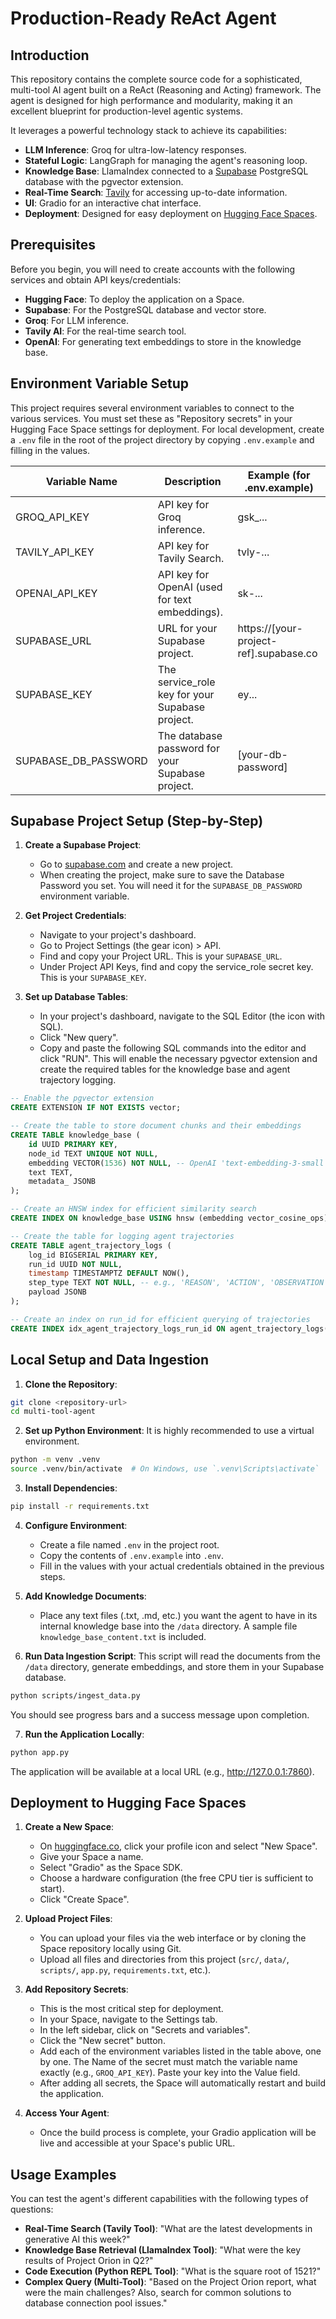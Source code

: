 # Production-Ready ReAct Agent

## Introduction

This repository contains the complete source code for a sophisticated, multi-tool AI agent built on a ReAct (Reasoning and Acting) framework. The agent is designed for high performance and modularity, making it an excellent blueprint for production-level agentic systems.

It leverages a powerful technology stack to achieve its capabilities:
- **LLM Inference**: Groq for ultra-low-latency responses.
- **Stateful Logic**: LangGraph for managing the agent's reasoning loop.
- **Knowledge Base**: LlamaIndex connected to a [Supabase](https://supabase.com/) PostgreSQL database with the pgvector extension.
- **Real-Time Search**: [Tavily](https://tavily.com/) for accessing up-to-date information.
- **UI**: Gradio for an interactive chat interface.
- **Deployment**: Designed for easy deployment on [Hugging Face Spaces](https://huggingface.co/spaces).

## Prerequisites

Before you begin, you will need to create accounts with the following services and obtain API keys/credentials:
- **Hugging Face**: To deploy the application on a Space.
- **Supabase**: For the PostgreSQL database and vector store.
- **Groq**: For LLM inference.
- **Tavily AI**: For the real-time search tool.
- **OpenAI**: For generating text embeddings to store in the knowledge base.

## Environment Variable Setup

This project requires several environment variables to connect to the various services. You must set these as "Repository secrets" in your Hugging Face Space settings for deployment. For local development, create a `.env` file in the root of the project directory by copying `.env.example` and filling in the values.

| Variable Name | Description | Example (for .env.example) |
|---------------|-------------|---------------------------|
| GROQ_API_KEY | API key for Groq inference. | gsk_... |
| TAVILY_API_KEY | API key for Tavily Search. | tvly-... |
| OPENAI_API_KEY | API key for OpenAI (used for text embeddings). | sk-... |
| SUPABASE_URL | URL for your Supabase project. | https://[your-project-ref].supabase.co |
| SUPABASE_KEY | The service_role key for your Supabase project. | ey... |
| SUPABASE_DB_PASSWORD | The database password for your Supabase project. | [your-db-password] |

## Supabase Project Setup (Step-by-Step)

1. **Create a Supabase Project**:
   - Go to [supabase.com](https://supabase.com) and create a new project.
   - When creating the project, make sure to save the Database Password you set. You will need it for the `SUPABASE_DB_PASSWORD` environment variable.

2. **Get Project Credentials**:
   - Navigate to your project's dashboard.
   - Go to Project Settings (the gear icon) > API.
   - Find and copy your Project URL. This is your `SUPABASE_URL`.
   - Under Project API Keys, find and copy the service_role secret key. This is your `SUPABASE_KEY`.

3. **Set up Database Tables**:
   - In your project's dashboard, navigate to the SQL Editor (the icon with SQL).
   - Click "New query".
   - Copy and paste the following SQL commands into the editor and click "RUN". This will enable the necessary pgvector extension and create the required tables for the knowledge base and agent trajectory logging.

```sql
-- Enable the pgvector extension
CREATE EXTENSION IF NOT EXISTS vector;

-- Create the table to store document chunks and their embeddings
CREATE TABLE knowledge_base (
    id UUID PRIMARY KEY,
    node_id TEXT UNIQUE NOT NULL,
    embedding VECTOR(1536) NOT NULL, -- OpenAI 'text-embedding-3-small' produces 1536-dim vectors
    text TEXT,
    metadata_ JSONB
);

-- Create an HNSW index for efficient similarity search
CREATE INDEX ON knowledge_base USING hnsw (embedding vector_cosine_ops);

-- Create the table for logging agent trajectories
CREATE TABLE agent_trajectory_logs (
    log_id BIGSERIAL PRIMARY KEY,
    run_id UUID NOT NULL,
    timestamp TIMESTAMPTZ DEFAULT NOW(),
    step_type TEXT NOT NULL, -- e.g., 'REASON', 'ACTION', 'OBSERVATION', 'FINAL_ANSWER'
    payload JSONB
);

-- Create an index on run_id for efficient querying of trajectories
CREATE INDEX idx_agent_trajectory_logs_run_id ON agent_trajectory_logs(run_id);
```

## Local Setup and Data Ingestion

1. **Clone the Repository**:
```bash
git clone <repository-url>
cd multi-tool-agent
```

2. **Set up Python Environment**:
   It is highly recommended to use a virtual environment.
```bash
python -m venv .venv
source .venv/bin/activate  # On Windows, use `.venv\Scripts\activate`
```

3. **Install Dependencies**:
```bash
pip install -r requirements.txt
```

4. **Configure Environment**:
   - Create a file named `.env` in the project root.
   - Copy the contents of `.env.example` into `.env`.
   - Fill in the values with your actual credentials obtained in the previous steps.

5. **Add Knowledge Documents**:
   - Place any text files (.txt, .md, etc.) you want the agent to have in its internal knowledge base into the `/data` directory. A sample file `knowledge_base_content.txt` is included.

6. **Run Data Ingestion Script**:
   This script will read the documents from the `/data` directory, generate embeddings, and store them in your Supabase database.
```bash
python scripts/ingest_data.py
```
   You should see progress bars and a success message upon completion.

7. **Run the Application Locally**:
```bash
python app.py
```
   The application will be available at a local URL (e.g., http://127.0.0.1:7860).

## Deployment to Hugging Face Spaces

1. **Create a New Space**:
   - On [huggingface.co](https://huggingface.co), click your profile icon and select "New Space".
   - Give your Space a name.
   - Select "Gradio" as the Space SDK.
   - Choose a hardware configuration (the free CPU tier is sufficient to start).
   - Click "Create Space".

2. **Upload Project Files**:
   - You can upload your files via the web interface or by cloning the Space repository locally using Git.
   - Upload all files and directories from this project (`src/`, `data/`, `scripts/`, `app.py`, `requirements.txt`, etc.).

3. **Add Repository Secrets**:
   - This is the most critical step for deployment.
   - In your Space, navigate to the Settings tab.
   - In the left sidebar, click on "Secrets and variables".
   - Click the "New secret" button.
   - Add each of the environment variables listed in the table above, one by one. The Name of the secret must match the variable name exactly (e.g., `GROQ_API_KEY`). Paste your key into the Value field.
   - After adding all secrets, the Space will automatically restart and build the application.

4. **Access Your Agent**:
   - Once the build process is complete, your Gradio application will be live and accessible at your Space's public URL.

## Usage Examples

You can test the agent's different capabilities with the following types of questions:
- **Real-Time Search (Tavily Tool)**: "What are the latest developments in generative AI this week?"
- **Knowledge Base Retrieval (LlamaIndex Tool)**: "What were the key results of Project Orion in Q2?"
- **Code Execution (Python REPL Tool)**: "What is the square root of 1521?"
- **Complex Query (Multi-Tool)**: "Based on the Project Orion report, what were the main challenges? Also, search for common solutions to database connection pool issues."
